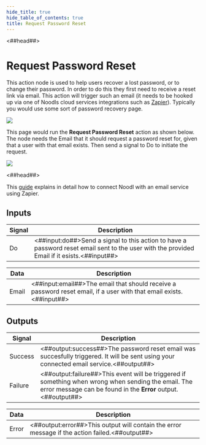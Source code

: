 ```yaml
---
hide_title: true
hide_table_of_contents: true
title: Request Password Reset
---
```


<##head##>

# Request Password Reset

This action node is used to help users recover a lost password, or to change their password. In order to do this they first need to receive a reset link via email. This action will trigger such an email (it needs to be hooked up via one of Noodls cloud services integrations such as [Zapier](/docs/guides/business-logic/zapier)). Typically you would use some sort of password recovery page.

![](/nodes/data/user/request-password-reset/request-ui.png)

This page would run the **Request Password Reset** action as shown below. The node needs the <span className="ndl-data">Email</span> that it should request a password reset for, given that a user with that email exists. Then send a signal to <span className="ndl-signal">Do</span> to initiate the request.

<div className="ndl-image-with-background l">

![](/nodes/data/user/request-password-reset/request-nodes.png)

</div>

<##head##>

This [guide](/docs/guides/business-logic/user-management) explains in detail how to connect Noodl with an email service using Zapier.

## Inputs

| Signal                                 | Description                                                                                                                                 |
| -------------------------------------- | ------------------------------------------------------------------------------------------------------------------------------------------- |
| <span className="ndl-signal">Do</span> | <##input:do##>Send a signal to this action to have a password reset email sent to the user with the provided Email if it esists.<##input##> |

| Data                                    | Description                                                                                                         |
| --------------------------------------- | ------------------------------------------------------------------------------------------------------------------- |
| <span className="ndl-data">Email</span> | <##input:email##>The email that should receive a password reset email, if a user with that email exists.<##input##> |

## Outputs

| Signal                                      | Description                                                                                                                                                          |
| ------------------------------------------- | -------------------------------------------------------------------------------------------------------------------------------------------------------------------- |
| <span className="ndl-signal">Success</span> | <##output:success##>The password reset email was succesfully triggered. It will be sent using your connected email service.<##output##>                              |
| <span className="ndl-signal">Failure</span> | <##output:failure##>This event will be triggered if something when wrong when sending the email. The error message can be found in the **Error** output.<##output##> |

| Data                                    | Description                                                                                    |
| --------------------------------------- | ---------------------------------------------------------------------------------------------- |
| <span className="ndl-data">Error</span> | <##output:error##>This output will contain the error message if the action failed.<##output##> |
